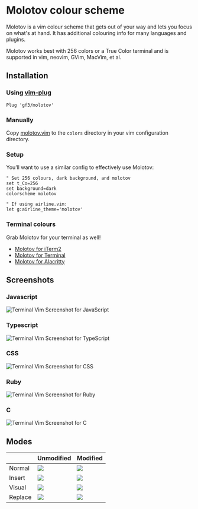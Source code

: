 # Molotov colour scheme
Molotov is a vim colour scheme that gets out of your way and lets you focus on what's at hand. It has additional colouring info for many languages and plugins.

Molotov works best with 256 colors or a True Color terminal and is supported in vim, neovim, GVim, MacVim, et al.

## Installation
### Using [vim-plug](https://github.com/junegunn/vim-plug)
``` vim
Plug 'gf3/molotov'
```

### Manually
Copy [molotov.vim](colors/molotov.vim) to the `colors` directory in your vim configuration directory.

### Setup
You’ll want to use a similar config to effectively use Molotov:

``` vim
" Set 256 colours, dark background, and molotov
set t_Co=256
set background=dark
colorscheme molotov

" If using airline.vim:
let g:airline_theme='molotov'
```

### Terminal colours
Grab Molotov for your terminal as well!

- [Molotov for iTerm2]
- [Molotov for Terminal]
- [Molotov for Alacritty]

## Screenshots

### Javascript
![Terminal Vim Screenshot for JavaScript](https://butt.zone/molotov/molotov-javascript.png)

### Typescript
![Terminal Vim Screenshot for TypeScript](https://butt.zone/molotov/molotov-typescript.png)

### CSS
![Terminal Vim Screenshot for CSS](https://butt.zone/molotov/molotov-css.png)

### Ruby
![Terminal Vim Screenshot for Ruby](https://butt.zone/molotov/molotov-ruby.png)

### C
![Terminal Vim Screenshot for C](https://butt.zone/molotov/molotov-c.png)

## Modes
|     | Unmodified | Modified |
| --- | --- | --- |
| Normal | ![](https://butt.zone/molotov/molotov-normal.png) | ![](https://butt.zone/molotov/molotov-normal-modified.png) |
| Insert | ![](https://butt.zone/molotov/molotov-insert.png) | ![](https://butt.zone/molotov/molotov-insert-modified.png) |
| Visual | ![](https://butt.zone/molotov/molotov-visual.png) | ![](https://butt.zone/molotov/molotov-visual-modified.png) |
| Replace | ![](https://butt.zone/molotov/molotov-replace.png) | ![](https://butt.zone/molotov/molotov-replace-modified.png) |

[Molotov for iTerm2]: https://raw.githubusercontent.com/gf3/dotfiles/master/Molotov.itermcolors
[Molotov for Terminal]: https://raw.githubusercontent.com/gf3/dotfiles/master/Molotov.terminal
[Molotov for Alacritty]: https://raw.githubusercontent.com/gf3/dotfiles/master/.alacritty.yml
